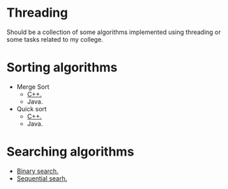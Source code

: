 # Threading
Should be a collection of some algorithms implemented using threading or some tasks related to my college.

# Sorting algorithms
+ Merge Sort
	+ [C++.](https://github.com/SmallCat3699/Threading/tree/main/Merge%20Sort)
	+ Java.
+ Quick sort
	+ [C++.](https://github.com/SmallCat3699/Threading/tree/main/Quick%20Sort)
	+ Java.

# Searching algorithms
+ [Binary search.](https://github.com/SmallCat3699/Threading/blob/main/Binary%20Search/binary_search.cpp)
+ [Sequential searh.](https://github.com/SmallCat3699/Threading/tree/main/Sequential%20Search)

